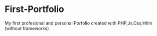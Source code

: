 ﻿# First-Portfolio
My first profesional and personal Porfolio created with PHP,Js,Css,Htlm (without frameworks)
